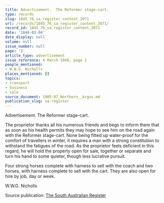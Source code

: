 ```yaml
---
title: Advertisement.  The Reformer stage-cart.
type: records
slug: 1845_76_sa_register_content_2071
url: /records/1845_76_sa_register_content_2071/
record_id: 1845_76_sa_register_content_2071
date: '1848-03-04'
date_display: null
volume: null
issue_number: null
page: '2'
article_type: advertisement
issue_reference: 4 March 1848, page 2
people_mentioned:
- W.W.G. Nicholls
places_mentioned: []
topics:
- transport
- business
- sale
source_document: 1985-87_Northern__Argus.md
publication_slug: sa-register
---
```


Advertisement.  The Reformer stage-cart.

The proprietor thanks all his numerous friends and begs to inform them that as soon as his health permits they may hope to see him on the road again with the Reformer stage-cart.  None being fitted up water-proof for the comfort of travellers in winter, it requires a man with a strong constitution to withstand the fatigues of the road.  As the proprietor feels deficient in this regard, he will hold the property open for sale, together or separate and turn his hand to some quieter, though less lucrative pursuit.

Four strong horses complete with harness to sell with the coach and two horses, with harness complete to sell with the cart.  They are also open for hire by job, day or week.

W.W.G. Nicholls

Source publication: [The South Australian Register](/publications/sa-register/)

